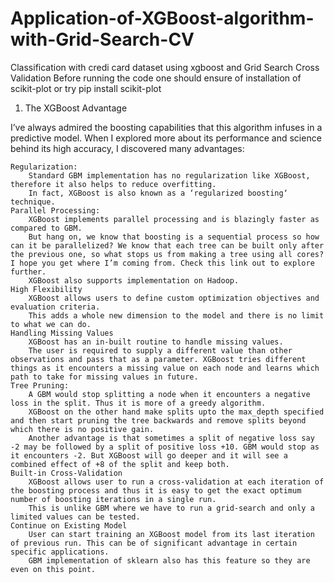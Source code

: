 # Application-of-XGBoost-algorithm-with-Grid-Search-CV
Classification with credi card dataset using xgboost and Grid Search Cross Validation
Before running the code one should ensure of installation of scikit-plot or try pip install scikit-plot


1. The XGBoost Advantage

I’ve always admired the boosting capabilities that this algorithm infuses in a predictive model. When I explored more about its performance and science behind its high accuracy, I discovered many advantages:

    Regularization:
        Standard GBM implementation has no regularization like XGBoost, therefore it also helps to reduce overfitting.
        In fact, XGBoost is also known as a ‘regularized boosting‘ technique.
    Parallel Processing:
        XGBoost implements parallel processing and is blazingly faster as compared to GBM.
        But hang on, we know that boosting is a sequential process so how can it be parallelized? We know that each tree can be built only after the previous one, so what stops us from making a tree using all cores? I hope you get where I’m coming from. Check this link out to explore further.
        XGBoost also supports implementation on Hadoop.
    High Flexibility
        XGBoost allows users to define custom optimization objectives and evaluation criteria.
        This adds a whole new dimension to the model and there is no limit to what we can do.
    Handling Missing Values
        XGBoost has an in-built routine to handle missing values.
        The user is required to supply a different value than other observations and pass that as a parameter. XGBoost tries different things as it encounters a missing value on each node and learns which path to take for missing values in future.
    Tree Pruning:
        A GBM would stop splitting a node when it encounters a negative loss in the split. Thus it is more of a greedy algorithm.
        XGBoost on the other hand make splits upto the max_depth specified and then start pruning the tree backwards and remove splits beyond which there is no positive gain.
        Another advantage is that sometimes a split of negative loss say -2 may be followed by a split of positive loss +10. GBM would stop as it encounters -2. But XGBoost will go deeper and it will see a combined effect of +8 of the split and keep both.
    Built-in Cross-Validation
        XGBoost allows user to run a cross-validation at each iteration of the boosting process and thus it is easy to get the exact optimum number of boosting iterations in a single run.
        This is unlike GBM where we have to run a grid-search and only a limited values can be tested.
    Continue on Existing Model
        User can start training an XGBoost model from its last iteration of previous run. This can be of significant advantage in certain specific applications.
        GBM implementation of sklearn also has this feature so they are even on this point.

